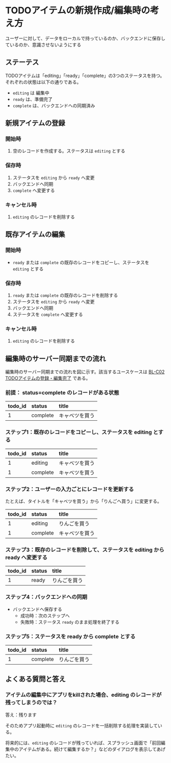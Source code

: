 # TODOアイテムの新規作成/編集時の考え方

ユーザーに対して、データをローカルで持っているのか、バックエンドに保存しているのか、意識させないようにする

## ステーテス

TODOアイテムは「editing」「ready」「complete」の3つのステータスを持つ。それぞれの状態は以下の通りである。

* `editing` は 編集中
* `ready` は、準備完了
* `complete` は、バックエンドへの同期済み

## 新規アイテムの登録

### 開始時

1. 空のレコードを作成する。ステータスは `editing` とする

### 保存時

1. ステータスを `editing` から `ready` へ変更
2. バックエンドへ同期
3. `complete` へ変更する

### キャンセル時

1. `editing` のレコードを削除する

## 既存アイテムの編集

### 開始時

* `ready` または `complete` の既存のレコードをコピーし、ステータスを `editing` とする

### 保存時

1. `ready` または `complete` の既存のレコードを削除する
2. ステータスを `editing` から `ready` へ変更
3. バックエンドへ同期
4. ステータスを `complete` へ変更する

### キャンセル時

1. `editing` のレコードを削除する

## 編集時のサーバー同期までの流れ

編集時のサーバー同期までの流れを図に示す。該当するユースケースは [BL-C02 TODOアイテムの登録・編集完了](./BL/BL-C02.md) である。

### 前提： status=complete のレコードがある状態

| todo_id | status   | title       | 
|:--------|:---------|:------------|
| 1       | complete | キャベツを買う |

### ステップ1：既存のレコードをコピーし、ステータスを editing とする

| todo_id | status   | title       | 
|:--------|:---------|:------------|
| 1       | editing  | キャベツを買う |
| 1       | complete | キャベツを買う |

### ステップ2：ユーザーの入力ごとにレコードを更新する

たとえば、タイトルを「キャベツを買う」から「りんごへ買う」に変更する。

| todo_id | status   | title       | 
|:--------|:---------|:------------|
| 1       | editing  | りんごを買う |
| 1       | complete | キャベツを買う |

### ステップ3：既存のレコードを削除して、ステータスを editing から ready へ変更する

| todo_id | status   | title       | 
|:--------|:---------|:------------|
| 1       | ready    | りんごを買う |

### ステップ4：バックエンドへの同期

* バックエンドへ保存する
    * 成功時：次のステップへ
    * 失敗時：ステータス `ready` のまま処理を終了する

### ステップ5：ステータスを ready から complete とする

| todo_id | status   | title       | 
|:--------|:---------|:------------|
| 1       | complete | りんごを買う |

## よくある質問と答え

### アイテムの編集中にアプリをkillされた場合、editing のレコードが残ってしまうのでは？

答え：残ります

そのためアプリ起動時に `editing` のレコードを一括削除する処理を実装している。

将来的には、`editing` のレコードが残っていれば、スプラッシュ画面で「前回編集中のアイテムがある。続けて編集するか？」などのダイアログを表示してあげたい。
